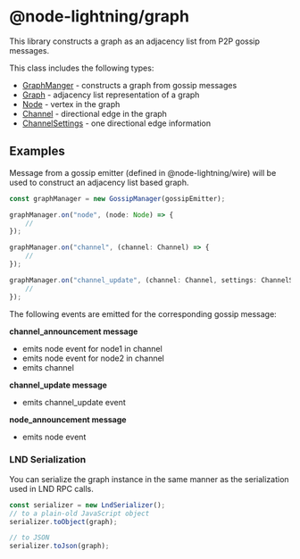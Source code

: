 # @node-lightning/graph

This library constructs a graph as an adjacency list from P2P gossip messages.

This class includes the following types:

-   [GraphManger](/lib/graph-manager.ts) - constructs a graph from gossip messages
-   [Graph](/lib/graph.ts) - adjacency list representation of a graph
-   [Node](/lib/node.ts) - vertex in the graph
-   [Channel](/lib/channel.ts) - directional edge in the graph
-   [ChannelSettings](/lib/channel-settings.ts) - one directional edge information

## Examples

Message from a gossip emitter (defined in @node-lightning/wire) will be used to
construct an adjacency list based graph.

```typescript
const graphManager = new GossipManager(gossipEmitter);

graphManager.on("node", (node: Node) => {
    //
});

graphManager.on("channel", (channel: Channel) => {
    //
});

graphManager.on("channel_update", (channel: Channel, settings: ChannelSettings) => {
    //
});
```

The following events are emitted for the corresponding gossip message:

**channel_announcement message**

-   emits node event for node1 in channel
-   emits node event for node2 in channel
-   emits channel

**channel_update message**

-   emits channel_update event

**node_announcement message**

-   emits node event

### LND Serialization

You can serialize the graph instance in the same manner as the serialization
used in LND RPC calls.

```typescript
const serializer = new LndSerializer();
// to a plain-old JavaScript object
serializer.toObject(graph);

// to JSON
serializer.toJson(graph);
```

